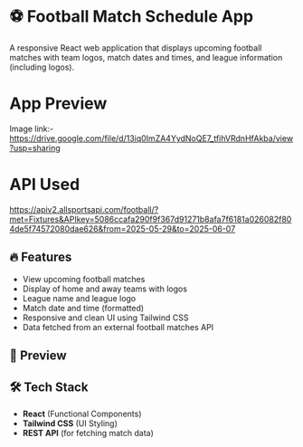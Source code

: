 # ⚽ Football Match Schedule App

A responsive React web application that displays upcoming football matches with team logos, match dates and times, and league information (including logos).

# App Preview

Image link:-https://drive.google.com/file/d/13iq0ImZA4YydNoQE7_tfihVRdnHfAkba/view?usp=sharing

# API Used
https://apiv2.allsportsapi.com/football/?met=Fixtures&APIkey=5086ccafa290f9f367d91271b8afa7f6181a026082f804de5f74572080dae626&from=2025-05-29&to=2025-06-07

## 🔥 Features

- View upcoming football matches
- Display of home and away teams with logos
- League name and league logo
- Match date and time (formatted)
- Responsive and clean UI using Tailwind CSS
- Data fetched from an external football matches API

## 📸 Preview

<!-- You can add a screenshot by placing an image in the public folder and linking here -->
<!-- ![App Screenshot](public/screenshot.png) -->

## 🛠️ Tech Stack

- **React** (Functional Components)
- **Tailwind CSS** (UI Styling)
- **REST API** (for fetching match data)


